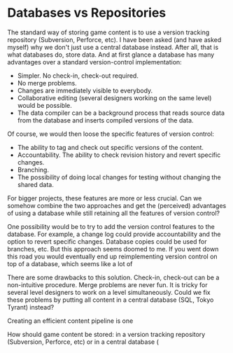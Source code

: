 # Databases vs Repositories

The standard way of storing game content is to use a version tracking repository (Subversion, Perforce, etc). I have been asked (and have asked myself) why we don't just use a central database instead. After all, that is what databases do, store data. And at first glance a database has many advantages over a standard version-control implementation:

* Simpler. No check-in, check-out required.
* No merge problems.
* Changes are immediately visible to everybody.
* Collaborative editing (several designers working on the same level) would be possible.
* The data compiler can be a background process that reads source data from the database and inserts compiled versions of the data.

Of course, we would then loose the specific features of version control:

* The ability to tag and check out specific versions of the content.
* Accountability. The ability to check revision history and revert specific changes.
* Branching.
* The possibility of doing local changes for testing without changing the shared data.

For bigger projects, these features are more or less crucial. Can we somehow combine the two approaches and get the (perceived) advantages of using a database while still retaining all the features of version control?

One possibility would be to try to add the version control features to the database. For example, a change log could provide accountability and the option to revert specific changes. Database copies could be used for branches, etc. But this approach seems doomed to me. If you went down this road you would eventually end up reimplementing version control on top of a database, which seems like a lot of


There are some drawbacks to this solution. Check-in, check-out can be a non-intuitive procedure. Merge problems are never fun. It is tricky for several level designers to work on a level simultaneously. Could we fix these problems by putting all content in a central database (SQL, Tokyo Tyrant) instead? 


Creating an efficient content pipeline is one 

How should game content be stored: in a version tracking repository (Subversion, Perforce, etc) or in a central database (

